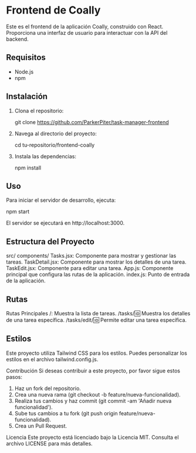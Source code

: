 # Frontend de Coally

Este es el frontend de la aplicación Coally, construido con React. Proporciona una interfaz de usuario para interactuar con la API del backend.

## Requisitos

- Node.js
- npm

## Instalación

1. Clona el repositorio:
   
   git clone https://github.com/ParkerPiter/task-manager-frontend

2. Navega al directorio del proyecto:

   cd tu-repositorio/frontend-coally

3. Instala las dependencias:

   npm install

## Uso
Para iniciar el servidor de desarrollo, ejecuta:

npm start

El servidor se ejecutará en http://localhost:3000.

## Estructura del Proyecto
src/
components/
Tasks.jsx: Componente para mostrar y gestionar las tareas.
TaskDetail.jsx: Componente para mostrar los detalles de una tarea.
TaskEdit.jsx: Componente para editar una tarea.
App.js: Componente principal que configura las rutas de la aplicación.
index.js: Punto de entrada de la aplicación.
## Rutas
Rutas Principales
/: Muestra la lista de tareas.
/tasks/:id: Muestra los detalles de una tarea específica.
/tasks/edit/:id: Permite editar una tarea específica.

## Estilos
Este proyecto utiliza Tailwind CSS para los estilos. Puedes personalizar los estilos en el archivo tailwind.config.js.

Contribución
Si deseas contribuir a este proyecto, por favor sigue estos pasos:

1. Haz un fork del repositorio.
2. Crea una nueva rama (git checkout -b feature/nueva-funcionalidad).
3. Realiza tus cambios y haz commit (git commit -am 'Añadir nueva funcionalidad').
4. Sube tus cambios a tu fork (git push origin feature/nueva-funcionalidad).
5. Crea un Pull Request.

Licencia
Este proyecto está licenciado bajo la Licencia MIT. Consulta el archivo LICENSE para más detalles.
